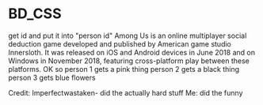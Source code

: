 # BD_CSS
get id and put it into "person id" 
Among Us is an online multiplayer social deduction game developed and published by American game studio Innersloth. It was released on iOS and Android devices in June 2018 and on Windows in November 2018, featuring cross-platform play between these platforms.
OK so person 1 gets a pink thing person 2 gets a black thing person 3 gets blue flowers



Credit:
Imperfectwastaken- did the actually hard stuff
Me: did the funny
